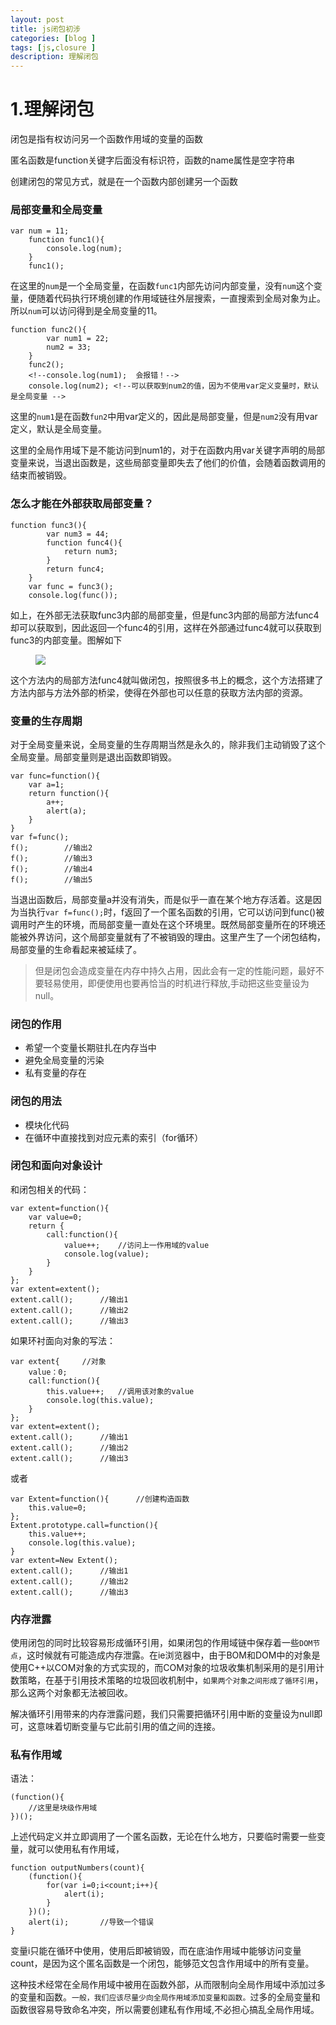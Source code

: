 ```yaml
---
layout: post
title: js闭包初涉
categories: [blog ]
tags: [js,closure ]
description: 理解闭包
---
```

# 1.理解闭包

闭包是指有权访问另一个函数作用域的变量的函数

匿名函数是function关键字后面没有标识符，函数的name属性是空字符串

创建闭包的常见方式，就是在一个函数内部创建另一个函数

### 局部变量和全局变量
	var num = 11;
        function func1(){
            console.log(num);
        }
        func1();
在这里的`num`是一个全局变量，在函数`func1`内部先访问内部变量，没有`num`这个变量，便随着代码执行环境创建的作用域链往外层搜索，一直搜索到全局对象为止。所以`num`可以访问得到是全局变量的11。

	function func2(){
            var num1 = 22;
            num2 = 33;
        }
        func2();
        <!--console.log(num1);  会报错！-->
        console.log(num2); <!--可以获取到num2的值，因为不使用var定义变量时，默认是全局变量 -->
这里的`num1`是在函数`fun2`中用var定义的，因此是局部变量，但是`num2`没有用var定义，默认是全局变量。

这里的全局作用域下是不能访问到num1的，对于在函数内用var关键字声明的局部变量来说，当退出函数是，这些局部变量即失去了他们的价值，会随着函数调用的结束而被销毁。

### 怎么才能在外部获取局部变量？
	function func3(){
            var num3 = 44;
            function func4(){
                return num3;
            }
            return func4;
        }
        var func = func3();
        console.log(func());
如上，在外部无法获取func3内部的局部变量，但是func3内部的局部方法func4却可以获取到，因此返回一个func4的引用，这样在外部通过func4就可以获取到func3的内部变量。图解如下
<figure>
        <img src="https://lo56ve.github.io/img/bibao.jpg">
</figure>

这个方法内的局部方法func4就叫做闭包，按照很多书上的概念，这个方法搭建了方法内部与方法外部的桥梁，使得在外部也可以任意的获取方法内部的资源。

### 变量的生存周期
对于全局变量来说，全局变量的生存周期当然是永久的，除非我们主动销毁了这个全局变量。局部变量则是退出函数即销毁。

	var func=function(){
		var a=1;
		return function(){
			a++;
			alert(a);
		}
	}
	var f=func();
	f();		//输出2
	f();		//输出3
	f();		//输出4
	f();		//输出5
当退出函数后，局部变量a并没有消失，而是似乎一直在某个地方存活着。这是因为当执行`var f=func();`时，f返回了一个匿名函数的引用，它可以访问到func()被调用时产生的环境，而局部变量一直处在这个环境里。既然局部变量所在的环境还能被外界访问，这个局部变量就有了不被销毁的理由。这里产生了一个闭包结构，局部变量的生命看起来被延续了。

>但是闭包会造成变量在内存中持久占用，因此会有一定的性能问题，最好不要轻易使用，即便使用也要再恰当的时机进行释放,手动把这些变量设为null。

### 闭包的作用
 - 希望一个变量长期驻扎在内存当中
 - 避免全局变量的污染
 - 私有变量的存在

### 闭包的用法
 - 模块化代码
 - 在循环中直接找到对应元素的索引（for循环）

### 闭包和面向对象设计
和闭包相关的代码：

	var extent=function(){
		var value=0;
		return {
			call:function(){
				value++;	//访问上一作用域的value
				console.log(value);		
			}
		}
	};
	var extent=extent();
	extent.call();		//输出1
	extent.call();		//输出2
	extent.call();		//输出3

如果环衬面向对象的写法：

	var extent{		//对象
		value：0;
		call:function(){
			this.value++;	//调用该对象的value
			console.log(this.value);
		}
	};
	var extent=extent();
	extent.call();		//输出1
	extent.call();		//输出2
	extent.call();		//输出3

或者

	var Extent=function(){		//创建构造函数		
		this.value=0;
	};
	Extent.prototype.call=function(){
		this.value++;
		console.log(this.value);
	}
	var extent=New Extent();
	extent.call();		//输出1
	extent.call();		//输出2
	extent.call();		//输出3

### 内存泄露
使用闭包的同时比较容易形成循环引用，如果闭包的作用域链中保存着一些`DOM节点`，这时候就有可能造成内存泄露。在ie浏览器中，由于BOM和DOM中的对象是使用C++以COM对象的方式实现的，而COM对象的垃圾收集机制采用的是引用计数策略，在基于引用技术策略的垃圾回收机制中，`如果两个对象之间形成了循环引用`，那么这两个对象都无法被回收。

解决循环引用带来的内存泄露问题，我们只需要把循环引用中断的变量设为null即可，这意味着切断变量与它此前引用的值之间的连接。

### 私有作用域
语法：

	(function(){
		//这里是块级作用域
	})();

上述代码定义并立即调用了一个匿名函数，无论在什么地方，只要临时需要一些变量，就可以使用私有作用域，

	function outputNumbers(count){
		(function(){
			for(var i=0;i<count;i++){
				alert(i);
			}
		})();
		alert(i);		//导致一个错误
	}

变量i只能在循环中使用，使用后即被销毁，而在底油作用域中能够访问变量count，是因为这个匿名函数是一个闭包，能够范文包含作用域中的所有变量。

这种技术经常在全局作用域中被用在函数外部，从而限制向全局作用域中添加过多的变量和函数。`一般，我们应该尽量少向全局作用域添加变量和函数。`过多的全局变量和函数很容易导致命名冲突，所以需要创建私有作用域,不必担心搞乱全局作用域。
